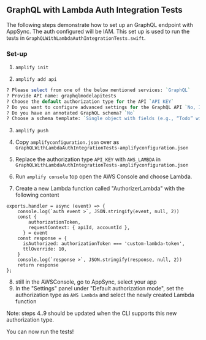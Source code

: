 ## GraphQL with Lambda Auth Integration Tests

The following steps demonstrate how to set up an GraphQL endpoint with AppSync. The auth configured will be IAM. This set up is used to run the tests in `GraphQLWithLambdaAuthIntegrationTests.swift`.

### Set-up

1. `amplify init`

2. `amplify add api`

```perl
? Please select from one of the below mentioned services: `GraphQL`
? Provide API name: graphqlmodelapitests
? Choose the default authorization type for the API `API KEY`
? Do you want to configure advanced settings for the GraphQL API `No, I am done.`
? Do you have an annotated GraphQL schema? `No`
? Choose a schema template: `Single object with fields (e.g., “Todo” with ID, name, description)`
```

3. `amplify push`

4. Copy `amplifyconfiguration.json` over as `GraphQLWithLambdaAuthIntegrationTests-amplifyconfiguration.json`
5. Replace the authorization type `API_KEY` with  `AWS_LAMBDA` in `GraphQLWithLambdaAuthIntegrationTests-amplifyconfiguration.json` 

6. Run `amplify console` top open the AWS Console and choose Lambda.
7. Create a new Lambda function called "AuthorizerLambda" with the following content
```
exports.handler = async (event) => {
    console.log(`auth event >`, JSON.stringify(event, null, 2))
    const {
        authorizationToken,
        requestContext: { apiId, accountId },
      } = event
    const response = {
      isAuthorized: authorizationToken === 'custom-lambda-token',
      ttlOverride: 10,
    }
    console.log(`response >`, JSON.stringify(response, null, 2))
    return response
};
```
8. still in the AWSConsole, go to AppSync, select your app
9. In the "Settings" panel under "Default authorization mode", set the authorization type as `AWS Lambda` and select the newly created Lambda function

Note: steps 4..9 should be updated when the CLI supports this new authorization type.

You can now run the tests!
